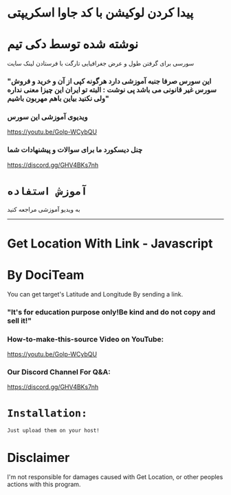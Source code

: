 # پیدا کردن لوکیشن با کد جاوا اسکریپتی

# نوشته شده توسط دکی تیم

سورسی برای گرفتن طول و عرض جغرافیایی تارگت با فرستادن لینک سایت

### "این سورس صرفا جنبه آموزشی دارد هرگونه کپی از آن و خرید و فروش سورس غیر قانونی می باشد پی نوشت : البته تو ایران این چیزا معنی نداره ولی نکنید بیاین باهم مهربون باشیم"

### ویدیوی آموزشی این سورس

https://youtu.be/Golp-WCybQU

### چنل دیسکورد ما برای سوالات و پیشنهادات شما

https://discord.gg/GHV4BKs7nh



# `آموزش استفاده`

به ویدیو آموزشی مراجعه کنید

---------------------------------------------------------------------------------------

# Get Location With Link - Javascript

# By DociTeam

You can get target's Latitude and Longitude By sending a link.

### "It's for education purpose only!Be kind and do not copy and sell it!"

### How-to-make-this-source Video on YouTube:

https://youtu.be/Golp-WCybQU

### Our Discord Channel For Q&A:

https://discord.gg/GHV4BKs7nh



# `Installation:`

`Just upload them on your host!`


# **Disclaimer**

I'm not responsible for damages caused with Get Location, or other peoples actions with this program.


